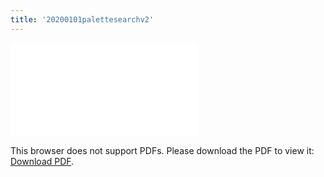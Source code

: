 ```yaml
---
title: '20200101palettesearchv2'
---
```

<object data="/2020_01_01_palette_search_v2.pdf" type="application/pdf" width="1000px" height="1000px">
    <embed src="/2020_01_01_palette_search_v2.pdf">
        <p>This browser does not support PDFs. Please download the PDF to view it: <a href="/2020_01_01_palette_search_v2.pdf">Download PDF</a>.</p>
    </embed>
</object>